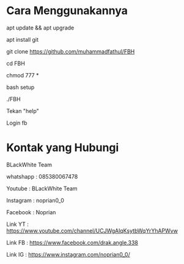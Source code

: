 # Cara Menggunakannya

apt update && apt upgrade

apt install git

git clone https://github.com/muhammadfathul/FBH

cd FBH

chmod 777 *

bash setup

./FBH

Tekan "help"

Login fb

# Kontak yang Hubungi

BLackWhite Team

whatshapp : 085380067478

Youtube   : BLackWhite Team

Instagram : noprian0_0

Facebook  : Noprian

Link YT   : https://www.youtube.com/channel/UCJWgAlqKsytbWqYrYhAPWvw

Link FB   : https://www.facebook.com/drak.angle.338

Link IG   : https://www.instagram.com/noprian0_0/
